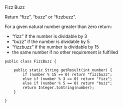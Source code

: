 Fizz Buzz

Return “fizz”, “buzz” or “fizzbuzz”.

For a given natural number greater than zero return:

* “fizz” if the number is dividable by 3
* “buzz” if the number is dividable by 5
* “fizzbuzz” if the number is dividable by 15
* the same number if no other requirement is fulfilled


```
public class FizzBuzz {

    public static String getResult(int number) {
        if (number % 15 == 0) return "fizzbuzz";
        else if (number % 3 == 0) return "fizz";
        else if (number % 5 == 0) return "buzz";
        return Integer.toString(number);
    }

}
```

